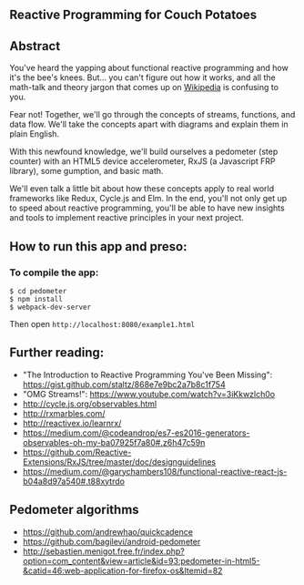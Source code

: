 Reactive Programming for Couch Potatoes
---------------------------------------

## Abstract

You've heard the yapping about functional reactive programming and how it's the bee's knees.
But... you can't figure out how it works, and all the math-talk and theory jargon that comes up on [Wikipedia](https://en.wikipedia.org/wiki/Functional_reactive_programming) is confusing to you.

Fear not! Together, we'll go through the concepts of streams, functions, and data flow.
We'll take the concepts apart with diagrams and explain them in plain English.

With this newfound knowledge, we'll build ourselves a pedometer (step counter) with
an HTML5 device accelerometer, RxJS (a Javascript FRP library), some gumption, and basic math.

We'll even talk a little bit about how these concepts apply to real
world frameworks like Redux, Cycle.js and Elm. In the end, you'll not only
get up to speed about reactive programming, you'll be able to have new insights and tools
to implement reactive principles in your next project.

## How to run this app and preso:

### To compile the app:

    $ cd pedometer
    $ npm install
    $ webpack-dev-server

Then open `http://localhost:8080/example1.html`

## Further reading:

* "The Introduction to Reactive Programming You've Been Missing": https://gist.github.com/staltz/868e7e9bc2a7b8c1f754
* "OMG Streams!": https://www.youtube.com/watch?v=3iKkwzlch0o
* http://cycle.js.org/observables.html
* http://rxmarbles.com/
* http://reactivex.io/learnrx/
* https://medium.com/@codeandrop/es7-es2016-generators-observables-oh-my-ba07925f7a80#.z6h47c59n
* https://github.com/Reactive-Extensions/RxJS/tree/master/doc/designguidelines
* https://medium.com/@garychambers108/functional-reactive-react-js-b04a8d97a540#.t88xytrdo


## Pedometer algorithms

* https://github.com/andrewhao/quickcadence
* https://github.com/bagilevi/android-pedometer
* http://sebastien.menigot.free.fr/index.php?option=com_content&view=article&id=93:pedometer-in-html5-&catid=46:web-application-for-firefox-os&Itemid=82
